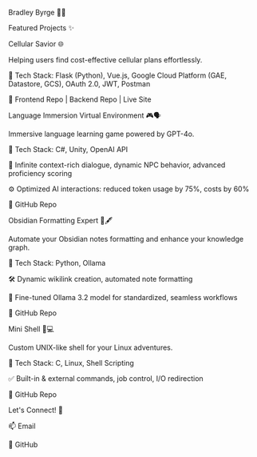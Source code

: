 Bradley Byrge 👨‍💻

Featured Projects ✨

Cellular Savior 🌐

Helping users find cost-effective cellular plans effortlessly.

🚀 Tech Stack: Flask (Python), Vue.js, Google Cloud Platform (GAE, Datastore, GCS), OAuth 2.0, JWT, Postman

🔗 Frontend Repo | Backend Repo | Live Site

Language Immersion Virtual Environment 🎮🗣️

Immersive language learning game powered by GPT-4o.

🚀 Tech Stack: C#, Unity, OpenAI API

🎯 Infinite context-rich dialogue, dynamic NPC behavior, advanced proficiency scoring

⚙️ Optimized AI interactions: reduced token usage by 75%, costs by 60%

🔗 GitHub Repo

Obsidian Formatting Expert 📓🖋️

Automate your Obsidian notes formatting and enhance your knowledge graph.

🚀 Tech Stack: Python, Ollama

🛠️ Dynamic wikilink creation, automated note formatting

🧠 Fine-tuned Ollama 3.2 model for standardized, seamless workflows

🔗 GitHub Repo

Mini Shell 🐚💻

Custom UNIX-like shell for your Linux adventures.

🚀 Tech Stack: C, Linux, Shell Scripting

✅ Built-in & external commands, job control, I/O redirection

🔗 GitHub Repo

Let's Connect! 🌟

📫 Email

🔗 GitHub
